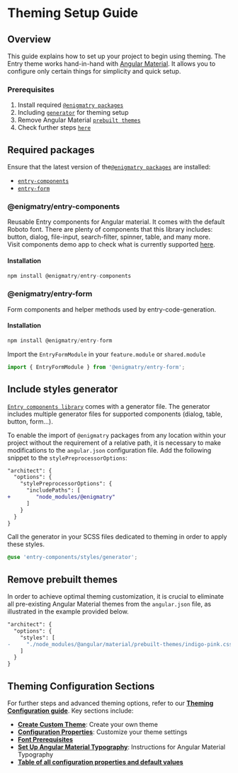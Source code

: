 # Theming Setup Guide

## Overview

This guide explains how to set up your project to begin using theming. The Entry theme works hand-in-hand with [Angular Material](https://material.angular.io/). It allows you to configure only certain things for simplicity and quick setup.

### Prerequisites

1. Install required [`@enigmatry packages`](#required-packages)
2. Including [`generator`](#include-styles-generator) for theming setup
3. Remove Angular Material [`prebuilt themes`](#remove-prebuilt-themes)
4. Check further steps [`here`](#theming-configuration-sections)

## Required packages

Ensure that the latest version of the[`@enigmatry packages`](#enigmatry-packages) are installed:

- [`entry-components`](https://github.com/enigmatry/entry-angular-building-blocks/tree/master/libs/entry-components)
- [`entry-form`](https://github.com/enigmatry/entry-angular-building-blocks/tree/master/libs/entry-form)

### @enigmatry/entry-components

Reusable Entry components for Angular material. It comes with the default Roboto font. There are plenty of components that this library includes: button, dialog, file-input, search-filter, spinner, table, and many more. <br>
Visit components demo app to check what is currently supported [here](https://entry-demo.enigmatry.com/).

#### Installation

```ts
npm install @enigmatry/entry-components
```

### @enigmatry/entry-form
Form components and helper methods used by entry-code-generation.

#### Installation

```ts
npm install @enigmatry/entry-form
```

Import the `EntryFormModule` in your `feature.module` or `shared.module`

```typescript
import { EntryFormModule } from '@enigmatry/entry-form';
```

## Include styles generator

[`Entry components library`](#required-packages) comes with a generator file. The generator includes multiple generator files for supported components (dialog, table, button, form...).

To enable the import of `@enigmatry` packages from any location within your project without the requirement of a relative path, it is necessary to make modifications to the `angular.json` configuration file.
Add the following snippet to the `stylePreprocessorOptions`:

```diff
"architect": {
  "options": {
    "stylePreprocessorOptions": {
      "includePaths": [
+        "node_modules/@enigmatry"
      ]
    }
  }
}
```

Call the generator in your SCSS files dedicated to theming in order to apply these styles.

```scss
@use 'entry-components/styles/generator';
```

## Remove prebuilt themes

In order to achieve optimal theming customization, it is crucial to eliminate all pre-existing Angular Material themes from the `angular.json` file, as illustrated in the example provided below.

```diff
"architect": {
  "options": {
    "styles": [
-     "./node_modules/@angular/material/prebuilt-themes/indigo-pink.css",
    ]
  }
}
```


## Theming Configuration Sections

For further steps and advanced theming options, refer to our <a href="https://github.com/enigmatry/entry-angular-building-blocks/blob/master/libs/entry-components/configure-theming.md" target="_blank">**Theming Configuration guide**</a>. Key sections include:

- <a href="https://github.com/enigmatry/entry-angular-building-blocks/blob/master/libs/entry-components/configure-theming.md#create-custom-theme" target="_blank">**Create Custom Theme**</a>: Create your own theme
- <a href="https://github.com/enigmatry/entry-angular-building-blocks/blob/master/libs/entry-components/configure-theming.md#configuration-properties" target="_blank">**Configuration Properties**</a>: Customize your theme settings
- <a href="https://github.com/enigmatry/entry-angular-building-blocks/blob/master/libs/entry-components/configure-theming.md#fonts-prerequisitess" target="_blank">**Font Prerequisites**</a>
- <a href="https://github.com/enigmatry/entry-angular-building-blocks/blob/master/libs/entry-components/configure-theming.md#set-angular-material-typography" target="_blank">**Set Up Angular Material Typography**</a>: Instructions for Angular Material Typography
- <a href="https://github.com/enigmatry/entry-angular-building-blocks/blob/master/libs/entry-components/configure-theming.md#default-values-table" target="_blank">**Table of all configuration properties and default values**</a>